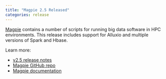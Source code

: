 ```yaml
---
title: "Magpie 2.5 Released"
categories: release
---
```


[Magpie](https://github.com/LLNL/magpie) contains a number of scripts for running big data software in HPC environments. This release includes support for Alluxio and multiple versions of Spark and Hbase.

Learn more:
- [v2.5 release notes](https://github.com/LLNL/magpie/releases/tag/2.5)
- [Magpie GitHub repo](https://github.com/LLNL/magpie)
- [Magpie documentation](https://github.com/LLNL/magpie/tree/master/doc)
